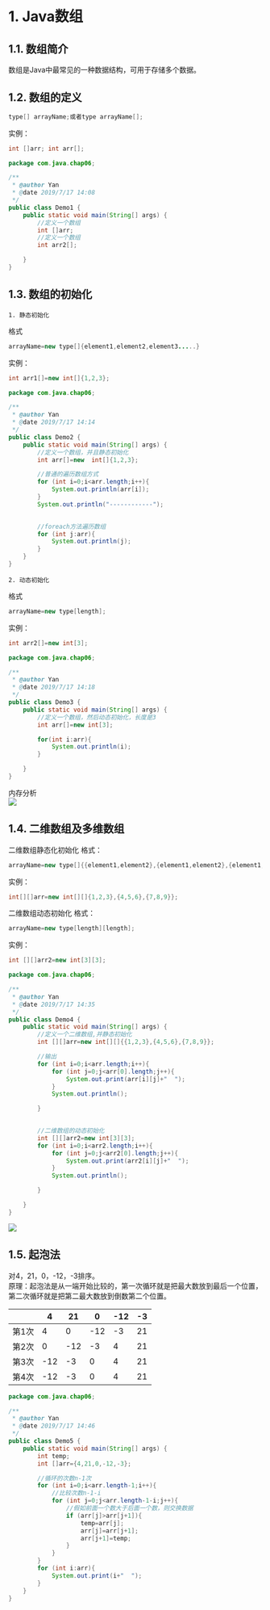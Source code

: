 # 1. Java数组
## 1.1. 数组简介
数组是Java中最常见的一种数据结构，可用于存储多个数据。
     
## 1.2. 数组的定义
```java
type[] arrayName;或者type arrayName[];
```
           
实例：     
```java
int []arr; int arr[];
```
      
```java
package com.java.chap06;

/**
 * @author Yan
 * @date 2019/7/17 14:08
 */
public class Demo1 {
    public static void main(String[] args) {
        //定义一个数组
        int []arr;
        //定义一个数组
        int arr2[];

    }
}

```
## 1.3. 数组的初始化
    1. 静态初始化
格式     
```java
arrayName=new type[]{element1,element2,element3.....}     
```
          
实例：    
```java
int arr1[]=new int[]{1,2,3}; 
```
          
```java
package com.java.chap06;

/**
 * @author Yan
 * @date 2019/7/17 14:14
 */
public class Demo2 {
    public static void main(String[] args) {
        //定义一个数组，并且静态初始化
        int arr[]=new  int[]{1,2,3};

        //普通的遍历数组方式
        for (int i=0;i<arr.length;i++){
            System.out.println(arr[i]);
        }
        System.out.println("------------");

        
        //foreach方法遍历数组
        for (int j:arr){
            System.out.println(j);
        }
    }
}
```
    
    2. 动态初始化
格式      
```java 
arrayName=new type[length];
```
         
实例：      
```java
int arr2[]=new int[3];
```
           
```java
package com.java.chap06;

/**
 * @author Yan
 * @date 2019/7/17 14:18
 */
public class Demo3 {
    public static void main(String[] args) {
        //定义一个数组，然后动态初始化，长度是3
        int arr[]=new int[3];

        for(int i:arr){
            System.out.println(i);
        }

    }
}

```
     
内存分析     
![](https://live.staticflickr.com/65535/48305077142_c9fb3c2e4b_z.jpg)
      
## 1.4. 二维数组及多维数组
二维数组静态化初始化 格式：   
```java
arrayName=new type[]{{element1,element2},{element1,element2},{element1,element2}};    
```
     
实例：     
```java
int[][]arr=new int[][]{1,2,3},{4,5,6},{7,8,9}};
```


二维数组动态初始化 格式：    
```java  
arrayName=new type[length][length];    
```
         
实例：    
```java
int [][]arr2=new int[3][3];
```
      
```java
package com.java.chap06;

/**
 * @author Yan
 * @date 2019/7/17 14:35
 */
public class Demo4 {
    public static void main(String[] args) {
        //定义一个二维数组,并静态初始化
        int [][]arr=new int[][]{{1,2,3},{4,5,6},{7,8,9}};

        //输出
        for (int i=0;i<arr.length;i++){
            for (int j=0;j<arr[0].length;j++){
                System.out.print(arr[i][j]+"  ");
            }
            System.out.println();

        }
        

        //二维数组的动态初始化
        int [][]arr2=new int[3][3];
        for (int i=0;i<arr2.length;i++){
            for (int j=0;j<arr2[0].length;j++){
                System.out.print(arr2[i][j]+"  ");
            }
            System.out.println();

        }

    }
}
```
        
![](https://live.staticflickr.com/65535/48305176832_bedf7286a8_z.jpg)
      
## 1.5. 起泡法
对4，21，0，-12，-3排序。     
原理：起泡法是从一端开始比较的，第一次循环就是把最大数放到最后一个位置，第二次循环就是把第二最大数放到倒数第二个位置。       
       
||4|21|0|-12|-3|
|-|-|-|-|-|-|
|第1次|4|0|-12|-3|21|
|第2次|0|-12|-3|4|21|
|第3次|-12|-3|0|4|21|
|第4次|-12|-3|0|4|21|
      
```java
package com.java.chap06;

/**
 * @author Yan
 * @date 2019/7/17 14:46
 */
public class Demo5 {
    public static void main(String[] args) {
        int temp;
        int []arr={4,21,0,-12,-3};

        //循环的次数n-1次
        for (int i=0;i<arr.length-1;i++){
            //比较次数n-1-i
            for (int j=0;j<arr.length-1-i;j++){
                //假如前面一个数大于后面一个数，则交换数据
                if (arr[j]>arr[j+1]){
                    temp=arr[j];
                    arr[j]=arr[j+1];
                    arr[j+1]=temp;
                }
            }
        }
        for (int i:arr){
            System.out.print(i+"  ");
        }
    }
}
```
       